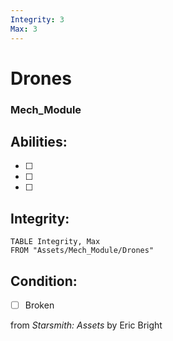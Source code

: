 ```yaml
---
Integrity: 3
Max: 3
---
```


# Drones
### Mech_Module


## Abilities:


- [ ] 

- [ ] 

- [ ] 

## Integrity:
```dataview
TABLE Integrity, Max
FROM "Assets/Mech_Module/Drones"
```


## Condition:
- [ ] Broken

from *Starsmith: Assets* by Eric Bright